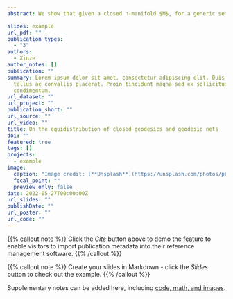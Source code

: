 ```yaml
---
abstract: We show that given a closed n-manifold $M$, for a generic set of Riemannian metrics $g$ on $M$ there exists a sequence of closed geodesics that are equidistributed in $M$ if $n=2$; and an equidistributed sequence of embedded stationary geodesic nets if $n=3$. One of the main tools that we use is the Weyl Law for the volume spectrum for $1$-cycles, proved by Liokumovich, Marques and Neves for $n=2$ and more recently by Guth and Liokumovich for $n=3$. We show that our proof of the equidistribution of geodesic nets can be generalized for any dimension $n≥2$ provided the Weyl Law for $1$-cycles in $n$-manifolds holds.

slides: example
url_pdf: ""
publication_types:
  - "3"
authors:
  - Xinze
author_notes: []
publication: ""
summary: Lorem ipsum dolor sit amet, consectetur adipiscing elit. Duis posuere
  tellus ac convallis placerat. Proin tincidunt magna sed ex sollicitudin
  condimentum.
url_dataset: ""
url_project: ""
publication_short: ""
url_source: ""
url_video: ""
title: On the equidistribution of closed geodesics and geodesic nets
doi: ""
featured: true
tags: []
projects:
  - example
image:
  caption: "Image credit: [**Unsplash**](https://unsplash.com/photos/pLCdAaMFLTE)"
  focal_point: ""
  preview_only: false
date: 2022-05-27T00:00:00Z
url_slides: ""
publishDate: ""
url_poster: ""
url_code: ""
---
```


{{% callout note %}}
Click the _Cite_ button above to demo the feature to enable visitors to import publication metadata into their reference management software.
{{% /callout %}}

{{% callout note %}}
Create your slides in Markdown - click the _Slides_ button to check out the example.
{{% /callout %}}

Supplementary notes can be added here, including [code, math, and images](https://wowchemy.com/docs/writing-markdown-latex/).
